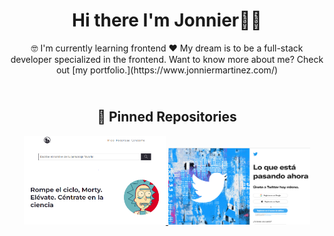 <div>
  
<h1 align="center">
    Hi there I'm Jonnier👋🏽
      <br>
</h1>
<p align="center">
🤓 I'm currently learning frontend ❤️ My dream is to be a full-stack developer specialized in the frontend. Want to know more about me? Check out [my portfolio.](https://www.jonniermartinez.com/)
 </p>


</div>
 
<h2 align="center">
  <br>
    📌 Pinned Repositories
</h2>

<p align="center">
  <a href="https://rick-project-jonnier.netlify.app/" title="Rick and Morty | Jonnier Martinez">
     <img width="45%" src="./rick.PNG"> 
  </a>
  <a href="https://twitter-clone-jonnier.netlify.app/" title="TwitterClone | Jonnier Martinez">
     <img width="45%" src="./twitter.PNG"> 
  </a>
</p>
<!--
<p align="center">
  <a href="" title="">
      <img width="45%" src="">
      <img width="45%" src="">  
  </a>
</p>
-->

